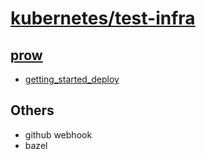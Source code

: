 # [kubernetes/test-infra](https://github.com/kubernetes/test-infra)

## [prow](https://github.com/kubernetes/test-infra/tree/master/prow)

* [getting_started_deploy](https://github.com/kubernetes/test-infra/blob/master/prow/getting_started_deploy.md)

## Others
* github webhook
* bazel
